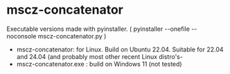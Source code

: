 # mscz-concatenator

Executable versions made with pyinstaller.
( pyinstaller --onefile --noconsole mscz-concatenator.py )

- mscz-concatenator: for Linux. Build on Ubuntu 22.04. Suitable for 22.04 and 24.04 (and probably most other recent Linux distro's-
- mscz-concatenator.exe : build on Windows 11 (not tested)
